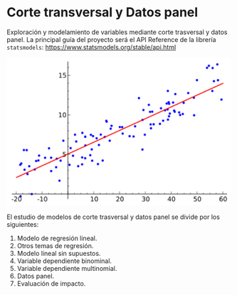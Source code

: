 # Corte transversal y Datos panel
Exploración y modelamiento de variables mediante corte trasversal y datos panel. La principal guía del proyecto será el API Reference de la librería `statsmodels`: https://www.statsmodels.org/stable/api.html

<p align="center">
  <img src="figures/lineal_regr.png" width="600">
</p>

El estudio de modelos de corte trasversal y datos panel se divide por los siguientes:
1. Modelo de regresión lineal.
2. Otros temas de regresión.
3. Modelo lineal sin supuestos.
4. Variable dependiente binominal.
5. Variable dependiente multinomial.
6. Datos panel.
7. Evaluación de impacto.
